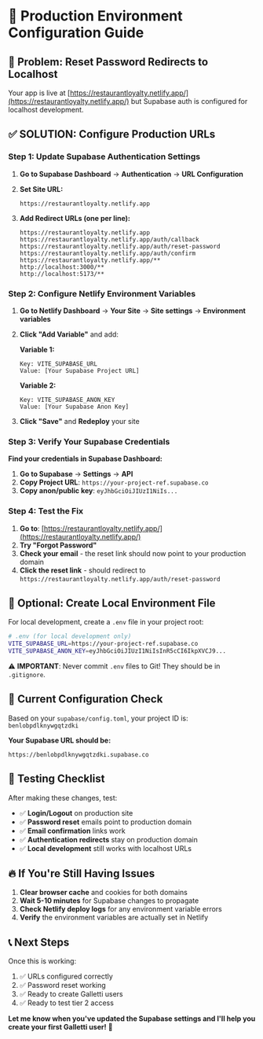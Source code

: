 # 🔧 Production Environment Configuration Guide

## 🎯 **Problem: Reset Password Redirects to Localhost**

Your app is live at [https://restaurantloyalty.netlify.app/](https://restaurantloyalty.netlify.app/) but Supabase auth is configured for localhost development.

## ✅ **SOLUTION: Configure Production URLs**

### **Step 1: Update Supabase Authentication Settings**

1. **Go to Supabase Dashboard** → **Authentication** → **URL Configuration**

2. **Set Site URL:**
   ```
   https://restaurantloyalty.netlify.app
   ```

3. **Add Redirect URLs (one per line):**
   ```
   https://restaurantloyalty.netlify.app
   https://restaurantloyalty.netlify.app/auth/callback
   https://restaurantloyalty.netlify.app/auth/reset-password
   https://restaurantloyalty.netlify.app/auth/confirm
   https://restaurantloyalty.netlify.app/**
   http://localhost:3000/**
   http://localhost:5173/**
   ```

### **Step 2: Configure Netlify Environment Variables**

1. **Go to Netlify Dashboard** → **Your Site** → **Site settings** → **Environment variables**

2. **Click "Add Variable"** and add:

   **Variable 1:**
   ```
   Key: VITE_SUPABASE_URL
   Value: [Your Supabase Project URL]
   ```

   **Variable 2:**
   ```
   Key: VITE_SUPABASE_ANON_KEY  
   Value: [Your Supabase Anon Key]
   ```

3. **Click "Save"** and **Redeploy** your site

### **Step 3: Verify Your Supabase Credentials**

**Find your credentials in Supabase Dashboard:**

1. **Go to Supabase** → **Settings** → **API**
2. **Copy Project URL**: `https://your-project-ref.supabase.co`
3. **Copy anon/public key**: `eyJhbGciOiJIUzI1NiIs...`

### **Step 4: Test the Fix**

1. **Go to**: [https://restaurantloyalty.netlify.app/](https://restaurantloyalty.netlify.app/)
2. **Try "Forgot Password"**
3. **Check your email** - the reset link should now point to your production domain
4. **Click the reset link** - should redirect to `https://restaurantloyalty.netlify.app/auth/reset-password`

## 🔄 **Optional: Create Local Environment File**

For local development, create a `.env` file in your project root:

```bash
# .env (for local development only)
VITE_SUPABASE_URL=https://your-project-ref.supabase.co
VITE_SUPABASE_ANON_KEY=eyJhbGciOiJIUzI1NiIsInR5cCI6IkpXVCJ9...
```

⚠️ **IMPORTANT**: Never commit `.env` files to Git! They should be in `.gitignore`.

## 🚨 **Current Configuration Check**

Based on your `supabase/config.toml`, your project ID is: `benlobpdlknywgqtzdki`

**Your Supabase URL should be:**
```
https://benlobpdlknywgqtzdki.supabase.co
```

## 🧪 **Testing Checklist**

After making these changes, test:

- ✅ **Login/Logout** on production site
- ✅ **Password reset** emails point to production domain  
- ✅ **Email confirmation** links work
- ✅ **Authentication redirects** stay on production domain
- ✅ **Local development** still works with localhost URLs

## 🔥 **If You're Still Having Issues**

1. **Clear browser cache** and cookies for both domains
2. **Wait 5-10 minutes** for Supabase changes to propagate
3. **Check Netlify deploy logs** for any environment variable errors
4. **Verify** the environment variables are actually set in Netlify

## 📞 **Next Steps**

Once this is working:
1. ✅ URLs configured correctly
2. ✅ Password reset working  
3. ✅ Ready to create Galletti users
4. ✅ Ready to test tier 2 access

**Let me know when you've updated the Supabase settings and I'll help you create your first Galletti user!** 🎯 